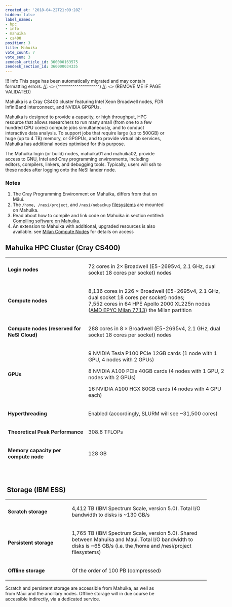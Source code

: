 ```yaml
---
created_at: '2018-04-22T21:09:28Z'
hidden: false
label_names:
- hpc
- info
- mahuika
- cs400
position: 3
title: Mahuika
vote_count: 7
vote_sum: 3
zendesk_article_id: 360000163575
zendesk_section_id: 360000034335
---
```



[//]: <> (REMOVE ME IF PAGE VALIDATED)
[//]: <> (vvvvvvvvvvvvvvvvvvvv)
!!! info
    This page has been automatically migrated and may contain formatting errors.
[//]: <> (^^^^^^^^^^^^^^^^^^^^)
[//]: <> (REMOVE ME IF PAGE VALIDATED)
<p>Mahuika is a Cray CS400 cluster featuring Intel Xeon Broadwell nodes, FDR InfiniBand interconnect, and NVIDIA GPGPUs.</p>
<p>Mahuika is designed to provide a capacity, or high throughput, HPC resource that allows researchers to run many small (from one to a few hundred CPU cores) compute jobs simultaneously, and to conduct interactive data analysis. To support jobs that require large (up to 500GB) or huge (up to 4 TB) memory, or GPGPUs, and to provide virtual lab services, Mahuika has additional nodes optimised for this purpose.</p>
<p>The Mahuika login (or build) nodes, mahuika01 and mahuika02, provide access to GNU, Intel and Cray programming environments, including editors, compilers, linkers, and debugging tools. Typically, users will ssh to these nodes after logging onto the NeSI lander node.</p>
<h3 id="h_01H96W0P53DY1QQXM5YQRE2276">Notes</h3>
<ol>
<li>The Cray Programming Environment on Mahuika, differs from that on Māui.</li>
<li>The <code>/home, /nesi/project</code>, and <code>/nesi/nobackup</code> <a href="https://support.nesi.org.nz/hc/en-gb/articles/360000177256" target="_blank" rel="noopener">filesystems</a> are mounted on Mahuika.</li>
<li>Read about how to compile and link code on Mahuika in section entitled: <a href="https://support.nesi.org.nz/hc/en-gb/articles/360000329015" target="_blank" rel="noopener">Compiling software on Mahuika.</a>
</li>
<li>An extension to Mahuika with additional, upgraded resources is also available. see <a href="https://support.nesi.org.nz/hc/en-gb/articles/6367209795471-Milan-Compute-Nodes" target="_self">Milan Compute Nodes</a> for details on access</li>
</ol>
<h2 id="h_01H96W0P5313KDX18BRQVBX4HH">Mahuika HPC Cluster (Cray CS400)</h2>
<table style="width: 700px; height: 658px;">
<tbody>
<tr style="height: 55px;">
<td style="height: 55px; width: 240.278px;">
<p><span class=""><strong>Login nodes</strong></span></p>
</td>
<td style="height: 55px; width: 436.389px;">
<p><span class="">72 cores in 2× Broadwell (E5-2695v4, 2.1 GHz, dual socket 18 cores per socket) nodes</span></p>
</td>
</tr>
<tr style="height: 27.4333px;">
<td style="height: 27px; width: 240.278px;">
<p><span class=""><strong>Compute nodes</strong></span></p>
</td>
<td style="height: 27px; width: 436.389px;">
<p><span class="">8,136 cores in 226 × Broadwell (E5-2695v4, 2.1 GHz, dual socket 18 cores per socket) nodes;<br>7,552 cores in 64 <span>HPE Apollo 2000 XL225n nodes (</span><a href="https://www.amd.com/en/products/cpu/amd-epyc-7713" target="_blank" rel="noopener">AMD EPYC Milan 7713</a>) the Milan partition</span></p>
</td>
</tr>
<tr style="height: 22px;">
<td style="height: 22px; width: 240.278px;">
<p><span class=""><strong>Compute nodes (reserved for NeSI Cloud)<br></strong></span></p>
</td>
<td style="height: 22px; width: 436.389px;">
<p><span class="">288 cores in 8 × Broadwell (E5-2695v4, 2.1 GHz, dual socket 18 cores per socket) nodes</span></p>
</td>
</tr>
<tr style="height: 148px;">
<td style="width: 240.278px; height: 148px;">
<p><span class=""><strong>GPUs<br></strong></span></p>
</td>
<td style="width: 436.389px; height: 148px;">
<p><span class="">9 NVIDIA Tesla P100 PCIe 12GB cards (1 node with 1 GPU, </span>4 nodes with 2 GPUs)</p>
<p><span class="">8 NVIDIA A100 PCIe 40GB cards (4 nodes with 1 GPU, 2 nodes with 2 GPUs)<br></span></p>
<p><span class="">16 NVIDIA A100 HGX 80GB cards (4 nodes with 4 GPU each)</span><span class=""></span></p>
</td>
</tr>
<tr style="height: 22px;">
<td style="height: 22px; width: 240.278px;">
<p><span class=""><strong>Hyperthreading</strong></span></p>
</td>
<td style="height: 22px; width: 436.389px;">
<p><span class="">Enabled (accordingly, SLURM will see ~31,500 cores)</span></p>
</td>
</tr>
<tr style="height: 27px;">
<td style="height: 27px; width: 240.278px;">
<p><span class=""><strong>Theoretical Peak Performance</strong></span></p>
</td>
<td style="height: 27px; width: 436.389px;">
<p><span class="">308.6 TFLOPs</span></p>
</td>
</tr>
<tr style="height: 70px;">
<td style="height: 70px; width: 240.278px;">
<p><span class=""><strong>Memory capacity per compute node</strong></span></p>
</td>
<td style="height: 70px; width: 436.389px;">
<p><span class="">128 GB</span></p>
</td>
</tr>
<tr style="height: 70px;">
<td style="height: 70px; width: 240.278px;">
<p><span class=""><strong>Memory capacity per login (build) node</strong></span></p>
</td>
<td style="height: 70px; width: 436.389px;">
<p><span class="">512 GB</span></p>
</td>
</tr>
<tr style="height: 49px;">
<td style="height: 49px; width: 240.278px;">
<p><span class=""><strong>Total System memory</strong></span></p>
</td>
<td style="height: 49px; width: 436.389px;">
<p><span class="">84.0 TB</span></p>
</td>
</tr>
<tr style="height: 70px;">
<td style="height: 70px; width: 240.278px;">
<p><span class=""><strong>Interconnect</strong></span></p>
</td>
<td style="height: 70px; width: 436.389px;">
<p><span class="">FDR (54.5Gb/s) InfiniBand to EDR (100Gb/s) Core fabric. 3.97:1 Fat-tree topology</span></p>
</td>
</tr>
<tr style="height: 49px;">
<td style="height: 49px; width: 240.278px;">
<p><span class=""><strong>Workload Manager</strong></span></p>
</td>
<td style="height: 49px; width: 436.389px;">
<p><span class="">Slurm (Multi-Cluster)</span></p>
</td>
</tr>
<tr style="height: 49px;">
<td style="height: 49px; width: 240.278px;">
<p><span class=""><strong>Operating System</strong></span></p>
</td>
<td style="height: 49px; width: 436.389px;">
<p><span class="">CentOS 7.4 &amp; Rocky 8.5 on Milan</span></p>
</td>
</tr>
</tbody>
</table>
<p> </p>
<h2 id="h_01H96W0P54KT52HN8ZFTJXQNT7"> Storage (IBM ESS)</h2>
<table style="width: 700px;">
<tbody>
<tr>
<td width="186">
<p><span class=""><strong>Scratch storage</strong></span></p>
</td>
<td width="418">
<p><span class="">4,412 TB (IBM Spectrum Scale, version 5.0). Total I/O bandwidth to disks is ~130 GB/s</span></p>
</td>
</tr>
<tr>
<td width="186">
<p><span class=""><strong>Persistent storage</strong></span></p>
</td>
<td width="418">
<p><span class="">1,765 TB (IBM Spectrum Scale, version 5.0). Shared between Mahuika and Maui. Total I/O bandwidth to disks is ~65 GB/s (i.e. the /home and /nesi/project filesystems)</span></p>
</td>
</tr>
<tr>
<td width="186">
<p><span class=""><strong>Offline storage</strong></span></p>
</td>
<td width="418">
<p><span class="">Of the order of 100 PB (compressed)</span></p>
</td>
</tr>
</tbody>
</table>
<p>Scratch and persistent storage are accessible from Mahuika, as well as from Māui and the ancillary nodes. Offline storage will in due course be accessible indirectly, via a dedicated service.</p>
<p> </p>
<p> </p>